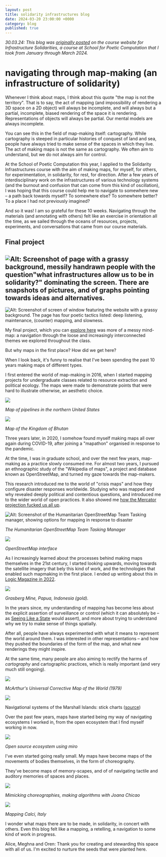 ```yaml
---
layout: post
title: solidarity infrastructures blog
date: 2024-03-20 23:00:00 +0000
category: blog
published: true
---
```


_30.03.24: This blog was [originally posted](https://infrastructures.us/en/blog/winter-24/aleesteele/) on the course website for Infrastructure Solidarities, a course at School for Poetic Computation that I took from January through March 2024._

# navigating through map-making (an infrastructure of solidarity)

Whenever I think about maps, I think about this quote "the map is not the territory". That is to say, the act of mapping (and impossibility of rendering a 3D space on a 2D object) will always be incomplete, and will always but a partial, incomplete, biased rendering of the space it is rendering. Representations of objects will always be partial. Our mental models are always incomplete.

You can see this in the field of map-making itself: cartography. While cartography is steeped in particular histories of conquest of land and sea, people have always tried to make sense of the spaces in which they live. The act of making maps is not the same as cartography. We often aim to understand, but we do not always aim for control.

At the School of Poetic Computation this year, I applied to the Solidarity Infrastructures course with the aim of making maps, for myself, for others, for experimentation, in solidarity, for rest, for direction. After a few years of interdisciplinary work on the infrastructures of various technology systems (and the burnout and confusion that can come from this kind of oscillation), I was hoping that this course could help me to navigate to somewhere new – a path back towards myself? To somewhere else? To somewhere better? To a place I had not previously imagined?

And so it was! I am so grateful for these 10 weeks. Navigating through the materials (and annotating with others) felt like an exercise in orientation all the time, as we sailed through the oceans of resources, projects, experiments, and conversations that came from our course materials.

## Final project

## ![Alt: Screenshot of page with a grassy background, messily handrawn people with the question"what infrastructures allow us to be in solidarity?" dominating the screen. There are snapshots of pictures, and of graphs pointing towards ideas and alternatives.](https://infrastructures.us/site/assets/files/1110/ryapgv-gr.jpg?nc=1712619472)

![Alt: Screenshot of screen of window featuring the website with a grassy background. The page has four poetic tactics listed: deep listening, maintenance, (counter) mapping, and slowness.](https://infrastructures.us/site/assets/files/1110/ry0dgv-l0.jpg?nc=1712619472)

My final project, which you can [explore here](https://aleesteele.mmm.page/infrastructures) was more of a messy mind-map: a navigation through the loose and increasingly interconnected themes we explored throughout the class.

But why maps in the first place? How did we get here?

When I look back, it's funny to realise that I've been spending the past 10 years making maps of different types.

I first entered the world of map-making in 2016, when I started mapping projects for undergraduate classes related to resource extraction and political ecology. The maps were made to demonstrate points that were hard to illustrate otherwise, an aesthetic choice.

![](https://infrastructures.us/site/assets/files/1110/s1by0szlr.png?nc=10)

_Map of pipelines in the northern United States_

![](https://infrastructures.us/site/assets/files/1110/rjgz13blc.png?nc=10)

_Map of the Kingdom of Bhutan_

Three years later, in 2020, I somehow found myself making maps all over again during COVID-19, after joining a "mapathon" organised in response to the pandemic.

At the time, I was in graduate school, and over the next few years, map-making as a practice slowly consumed me. For almost two years, I pursued an ethnographic study of the "Wikipedia of maps", a project and database known as OpenStreetMap, and turned my gaze towards the map-makers.

This research introduced me to the world of "crisis maps" and how they configure disaster responses worldwide. Studying who was mapped and why revealed deeply political and contentious questions, and introduced me to the wider world of open practices. It also showed me [how the Mercator projection fucked us all up](https://www.vox.com/2016/8/17/12515426/world-map-mercator-projection).

![Alt: Screenshot of the Humanitarian OpenStreetMap Team Tasking manager, showing options for mapping in response to disaster](https://infrastructures.us/site/assets/files/1110/s1d8uohya.jpg?nc=1712619788)

_The Humanitarian OpenStreetMap Team Tasking Manager_

![](https://infrastructures.us/site/assets/files/1110/bjcgio3jr.jpg?nc=1712619788)

_OpenStreetMap interface_

As I increasingly learned about the processes behind making maps themselves in the 21st century, I started looking upwards, moving towards the satellite imagery that bely this kind of work, and the technologies that enabled such mapmaking in the first place. I ended up writing about this in [Logic Magazine in 2022](https://logicmag.io/clouds/omnivorous-analysis/).

![](https://infrastructures.us/site/assets/files/1110/sy5ohd2kr.jpg?nc=10)

_Grasberg Mine, Papua, Indonesia (gold)._

In the years since, my understanding of mapping has become less about the explicit assertion of surveillance or control (which it can absolutely be – as [Seeing Like a State](https://en.wikipedia.org/wiki/Seeing_Like_a_State) would assert), and more about trying to understand why we try to make sense of things spatially.

After all, people have always experimented with what it means to represent the world around them. I was interested in other representations – and how they pushed the boundaries of the form of the map, and what new renderings they might inspire.

At the same time, many people are also aiming to rectify the harms of _cartography_ and cartographic practices, which is really important (and very much still ongoing).

![](https://infrastructures.us/site/assets/files/1110/sj8ziohy0.png?nc=10)

_McArthur's Universal Corrective Map of the World (1979)_

![](https://infrastructures.us/site/assets/files/1110/stick-chart-11.jpg?nc=10)

Navigational systems of the Marshall Islands: stick charts ([source](https://socks-studio.com/2014/01/16/sculptural-cartography-how-the-marshall-islands-inhabitants-used-stick-charts-to-map-the-waves/))

Over the past few years, maps have started being my way of navigating ecosystems I worked in, from the open ecosystem that I find myself working in now.

![](https://infrastructures.us/site/assets/files/1110/sklbtu3jr-1.png?nc=10)

_Open source ecosystem using miro_

I've even started going really small. My maps have become maps of the movements of bodies themselves, in the form of choreography.

They've become maps of memory-scapes, and of of navigating tactile and auditory memories of spaces and places.

![](https://infrastructures.us/site/assets/files/1110/skuhro31a.jpg?nc=10)

_Mimicking choreographies, making algorithms with Joana Chicao_

![](https://infrastructures.us/site/assets/files/1110/b1hqnd210.jpg?nc=10)

_Mapping Calci, Italy_

I wonder what maps there are to be made, in solidarity, in concert with others. Even this blog felt like a mapping, a retelling, a navigation to some kind of work in progress.

Alice, Meghna and Oren: Thank you for creating and stewarding this space with all of us. I'm excited to nurture the seeds that were planted here.